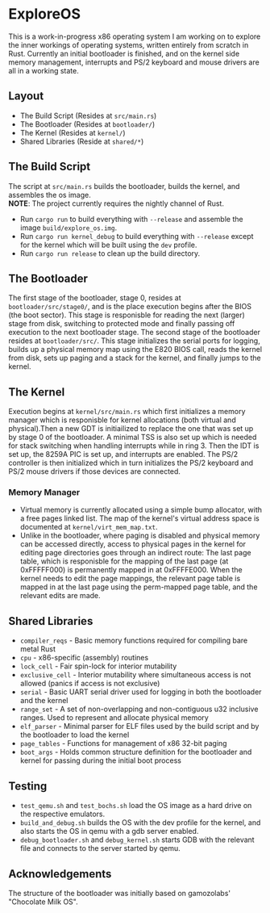 # ExploreOS
This is a work-in-progress x86 operating system I am working on to explore the inner workings of operating systems, written entirely from scratch in Rust.
Currently an initial bootloader is finished, and on the kernel side memory management, interrupts and PS/2 keyboard and mouse drivers are all in a working state.

## Layout
* The Build Script (Resides at `src/main.rs`)
* The Bootloader (Resides at `bootloader/`)
* The Kernel (Resides at `kernel/`)
* Shared Libraries (Reside at `shared/*`)

## The Build Script
The script at `src/main.rs` builds the bootloader, builds the kernel, and assembles the os image.  
**NOTE**: The project currently requires the nightly channel of Rust.
- Run `cargo run` to build everything with `--release` and assemble the image `build/explore_os.img`.
- Run `cargo run kernel_debug` to build everything with `--release` except for the kernel which will be built using the `dev` profile.
- Run `cargo run release` to clean up the build directory.

## The Bootloader
The first stage of the bootloader, stage 0, resides at `bootloader/src/stage0/`, and is the place execution begins after the BIOS (the boot sector). This stage is responisble for reading the next (larger) stage from disk, switching to protected mode and finally passing off execution to the next bootloader stage.
The second stage of the bootloader resides at `bootloader/src/`. This stage initializes the serial ports for logging, builds up a physical memory map using the E820 BIOS call, reads the kernel from disk, sets up paging and a stack for the kernel, and finally jumps to the kernel.

## The Kernel
Execution begins at `kernel/src/main.rs` which first initializes a memory manager which is responisble for kernel allocations (both virtual and physical).Then a new GDT is initiailized to replace the one that was set up by stage 0 of the bootloader. A minimal TSS is also set up which is needed for stack switching when handling interrupts while in ring 3. Then the IDT is set up, the 8259A PIC is set up, and interrupts are enabled. The PS/2 controller is then initialized which in turn initializes the PS/2 keyboard and PS/2 mouse drivers if those devices are connected.

### Memory Manager
- Virtual memory is currently allocated using a simple bump allocator, with a free pages linked list. The map of the kernel's virtual address space is documented at `kernel/virt_mem_map.txt`.
- Unlike in the bootloader, where paging is disabled and physical memory can be accessed directly, access to physical pages in the kernel for editing page directories goes through an indirect route: The last page table, which is responisble for the mapping of the last page (at 0xFFFFF000) is permanently mapped in at 0xFFFFE000. When the kernel needs to edit the page mappings, the relevant page table is mapped in at the last page using the perm-mapped page table, and the relevant edits are made.

## Shared Libraries
- `compiler_reqs` - Basic memory functions required for compiling bare metal Rust
- `cpu` - x86-specific (assembly) routines
- `lock_cell` - Fair spin-lock for interior mutability
- `exclusive_cell` - Interior mutability where simultaneous access is not allowed  (panics if access is not exclusive)
- `serial` - Basic UART serial driver used for logging in both the bootloader and the kernel
- `range_set` - A set of non-overlapping and non-contiguous u32 inclusive ranges. Used to represent and allocate physical memory
- `elf_parser` - Minimal parser for ELF files used by the build script and by the bootloader to load the kernel
- `page_tables` - Functions for management of x86 32-bit paging
- `boot_args` - Holds common structure definition for the bootloader and kernel for passing during the initial boot process

## Testing
- `test_qemu.sh` and `test_bochs.sh` load the OS image as a hard drive on the respective emulators.
- `build_and_debug.sh` builds the OS with the dev profile for the kernel, and also starts the OS in qemu with a gdb server enabled.
- `debug_bootloader.sh` and `debug_kernel.sh` starts GDB with the relevant file and connects to the server started by qemu.

## Acknowledgements
The structure of the bootloader was initially based on gamozolabs' "Chocolate Milk OS".